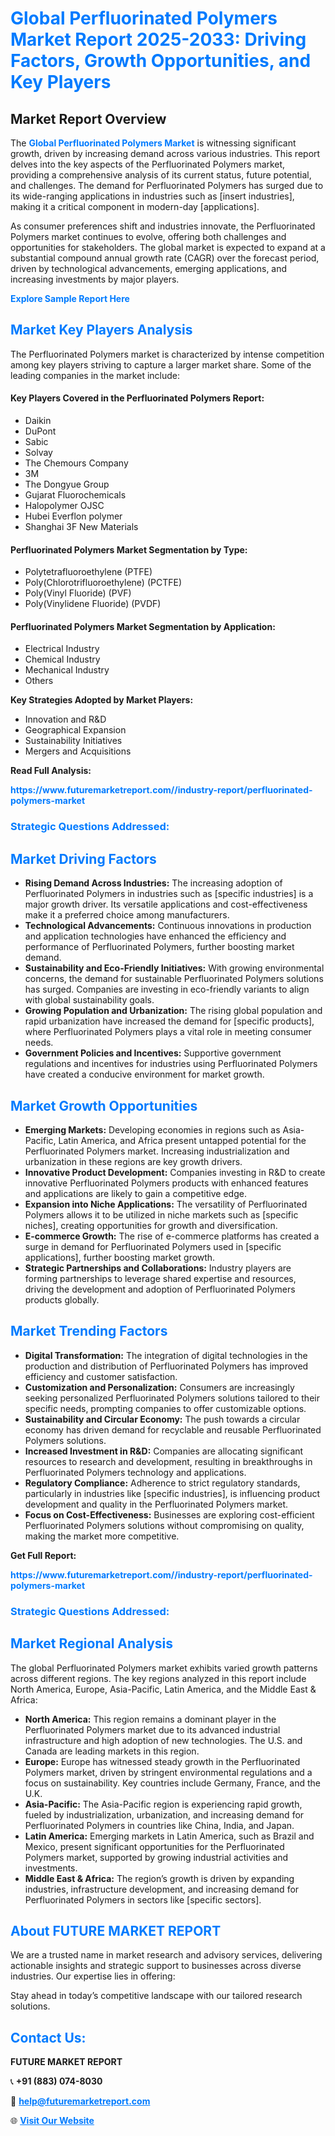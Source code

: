 <h1 style="color: #007BFF;">Global Perfluorinated Polymers Market Report 2025-2033: Driving Factors, Growth Opportunities, and Key Players</h1>

<section id="overview">
<h2>Market Report Overview</h2>
<p>The <a href="https://www.futuremarketreport.com//industry-report/perfluorinated-polymers-market" style="color: #007BFF; text-decoration: none;"><strong>Global Perfluorinated Polymers Market</strong></a> is witnessing significant growth, driven by increasing demand across various industries. This report delves into the key aspects of the Perfluorinated Polymers market, providing a comprehensive analysis of its current status, future potential, and challenges. The demand for Perfluorinated Polymers has surged due to its wide-ranging applications in industries such as [insert industries], making it a critical component in modern-day [applications].</p>
<p>As consumer preferences shift and industries innovate, the Perfluorinated Polymers market continues to evolve, offering both challenges and opportunities for stakeholders. The global market is expected to expand at a substantial compound annual growth rate (CAGR) over the forecast period, driven by technological advancements, emerging applications, and increasing investments by major players.</p>
</section>

<section id="overview">
<p><a href="https://www.futuremarketreport.com//request-sample/reportId=50288" style="color: #007BFF; text-decoration: none;"><strong>Explore Sample Report Here</strong></a></p>
</section>

<section id="key-players">
<h2 style="color: #007BFF;">Market Key Players Analysis</h2>
<p>The Perfluorinated Polymers market is characterized by intense competition among key players striving to capture a larger market share. Some of the leading companies in the market include:</p>
<h4>Key Players Covered in the Perfluorinated Polymers Report:</h4>
<ul><li>Daikin</li><li>DuPont</li><li>Sabic</li><li>Solvay</li><li>The Chemours Company</li><li>3M</li><li>The Dongyue Group</li><li>Gujarat Fluorochemicals</li><li>Halopolymer OJSC</li><li>Hubei Everflon polymer</li><li>Shanghai 3F New Materials</li></ul>
<h4>Perfluorinated Polymers Market Segmentation by Type:</h4>
<ul><li>Polytetrafluoroethylene (PTFE)</li><li>Poly(Chlorotrifluoroethylene) (PCTFE)</li><li>Poly(Vinyl Fluoride) (PVF)</li><li>Poly(Vinylidene Fluoride) (PVDF)</li></ul>

<h4>Perfluorinated Polymers Market Segmentation by Application:</h4>
<ul><li>Electrical Industry</li><li>Chemical Industry</li><li>Mechanical Industry</li><li>Others</li></ul>
<p><strong>Key Strategies Adopted by Market Players:</strong></p>
<ul>
<li>Innovation and R&D</li>
<li>Geographical Expansion</li>
<li>Sustainability Initiatives</li>
<li>Mergers and Acquisitions</li>
</ul>
</section>

<section>
<p><strong>Read Full Analysis: </strong></p><a href="https://www.futuremarketreport.com//industry-report/perfluorinated-polymers-market" style="color: #007BFF; text-decoration: none;"><strong>https://www.futuremarketreport.com//industry-report/perfluorinated-polymers-market</strong></a>
<h3 style="color: #007BFF;">Strategic Questions Addressed:</h3>
</section>

<section id="driving-factors">
<h2 style="color: #007BFF;">Market Driving Factors</h2>
<ul>
<li><strong>Rising Demand Across Industries:</strong> The increasing adoption of Perfluorinated Polymers in industries such as [specific industries] is a major growth driver. Its versatile applications and cost-effectiveness make it a preferred choice among manufacturers.</li>
<li><strong>Technological Advancements:</strong> Continuous innovations in production and application technologies have enhanced the efficiency and performance of Perfluorinated Polymers, further boosting market demand.</li>
<li><strong>Sustainability and Eco-Friendly Initiatives:</strong> With growing environmental concerns, the demand for sustainable Perfluorinated Polymers solutions has surged. Companies are investing in eco-friendly variants to align with global sustainability goals.</li>
<li><strong>Growing Population and Urbanization:</strong> The rising global population and rapid urbanization have increased the demand for [specific products], where Perfluorinated Polymers plays a vital role in meeting consumer needs.</li>
<li><strong>Government Policies and Incentives:</strong> Supportive government regulations and incentives for industries using Perfluorinated Polymers have created a conducive environment for market growth.</li>
</ul>
</section>

<section id="growth-opportunities">
<h2 style="color: #007BFF;">Market Growth Opportunities</h2>
<ul>
<li><strong>Emerging Markets:</strong> Developing economies in regions such as Asia-Pacific, Latin America, and Africa present untapped potential for the Perfluorinated Polymers market. Increasing industrialization and urbanization in these regions are key growth drivers.</li>
<li><strong>Innovative Product Development:</strong> Companies investing in R&D to create innovative Perfluorinated Polymers products with enhanced features and applications are likely to gain a competitive edge.</li>
<li><strong>Expansion into Niche Applications:</strong> The versatility of Perfluorinated Polymers allows it to be utilized in niche markets such as [specific niches], creating opportunities for growth and diversification.</li>
<li><strong>E-commerce Growth:</strong> The rise of e-commerce platforms has created a surge in demand for Perfluorinated Polymers used in [specific applications], further boosting market growth.</li>
<li><strong>Strategic Partnerships and Collaborations:</strong> Industry players are forming partnerships to leverage shared expertise and resources, driving the development and adoption of Perfluorinated Polymers products globally.</li>
</ul>
</section>

<section id="trending-factors">
<h2 style="color: #007BFF;">Market Trending Factors</h2>
<ul>
<li><strong>Digital Transformation:</strong> The integration of digital technologies in the production and distribution of Perfluorinated Polymers has improved efficiency and customer satisfaction.</li>
<li><strong>Customization and Personalization:</strong> Consumers are increasingly seeking personalized Perfluorinated Polymers solutions tailored to their specific needs, prompting companies to offer customizable options.</li>
<li><strong>Sustainability and Circular Economy:</strong> The push towards a circular economy has driven demand for recyclable and reusable Perfluorinated Polymers solutions.</li>
<li><strong>Increased Investment in R&D:</strong> Companies are allocating significant resources to research and development, resulting in breakthroughs in Perfluorinated Polymers technology and applications.</li>
<li><strong>Regulatory Compliance:</strong> Adherence to strict regulatory standards, particularly in industries like [specific industries], is influencing product development and quality in the Perfluorinated Polymers market.</li>
<li><strong>Focus on Cost-Effectiveness:</strong> Businesses are exploring cost-efficient Perfluorinated Polymers solutions without compromising on quality, making the market more competitive.</li>
</ul>
</section>

<section>
<p><strong>Get Full Report: </strong></p><a href="https://www.futuremarketreport.com//industry-report/perfluorinated-polymers-market" style="color: #007BFF; text-decoration: none;"><strong>https://www.futuremarketreport.com//industry-report/perfluorinated-polymers-market</strong></a>
<h3 style="color: #007BFF;">Strategic Questions Addressed:</h3>
</section>


<section id="regional-analysis">
<h2 style="color: #007BFF;">Market Regional Analysis</h2>
<p>The global Perfluorinated Polymers market exhibits varied growth patterns across different regions. The key regions analyzed in this report include North America, Europe, Asia-Pacific, Latin America, and the Middle East & Africa:</p>
<ul>
<li><strong>North America:</strong> This region remains a dominant player in the Perfluorinated Polymers market due to its advanced industrial infrastructure and high adoption of new technologies. The U.S. and Canada are leading markets in this region.</li>
<li><strong>Europe:</strong> Europe has witnessed steady growth in the Perfluorinated Polymers market, driven by stringent environmental regulations and a focus on sustainability. Key countries include Germany, France, and the U.K.</li>
<li><strong>Asia-Pacific:</strong> The Asia-Pacific region is experiencing rapid growth, fueled by industrialization, urbanization, and increasing demand for Perfluorinated Polymers in countries like China, India, and Japan.</li>
<li><strong>Latin America:</strong> Emerging markets in Latin America, such as Brazil and Mexico, present significant opportunities for the Perfluorinated Polymers market, supported by growing industrial activities and investments.</li>
<li><strong>Middle East & Africa:</strong> The region’s growth is driven by expanding industries, infrastructure development, and increasing demand for Perfluorinated Polymers in sectors like [specific sectors].</li>
</ul>
</section>

<footer>
<h2 style="color: #007BFF;">About FUTURE MARKET REPORT</h2>
<p>We are a trusted name in market research and advisory services, delivering actionable insights and strategic support to businesses across diverse industries. Our expertise lies in offering:</p>

<p>Stay ahead in today’s competitive landscape with our tailored research solutions.</p>

<h2 style="color: #007BFF;">Contact Us:</h2>
<p><strong>FUTURE MARKET REPORT</strong></p>
<p>📞 <strong>+91 (883) 074-8030</strong></p>
<p>📧 <strong><a href="mailto:help@futuremarketreport.com" style="color: #007BFF;">help@futuremarketreport.com</a></strong></p>
<p>🌐 <strong><a href="https://www.futuremarketreport.com/" style="color: #007BFF;">Visit Our Website</a></strong></p>
</footer>